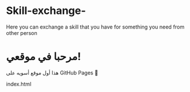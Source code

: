 # Skill-exchange-
Here you can exchange a skill that you have for something you need from other person
 <!DOCTYPE html>
<html>
<head>
  <meta charset="UTF-8">
  <title>منصة تبادل المهارات</title>
</head>
<body>
  <h1>مرحبا في موقعي!</h1>
  <p>هذا أول موقع أسويه على GitHub Pages 🎉</p>
</body>
</html>
index.html
